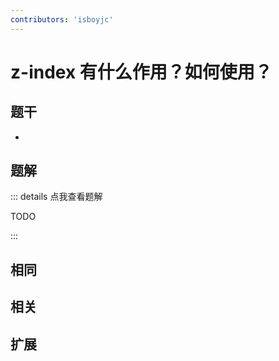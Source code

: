 ```yaml
---
contributors: 'isboyjc'
---
```


# z-index 有什么作用？如何使用？


## 题干

- 



## 题解

::: details 点我查看题解

  TODO

:::



## 相同


## 相关


## 扩展

